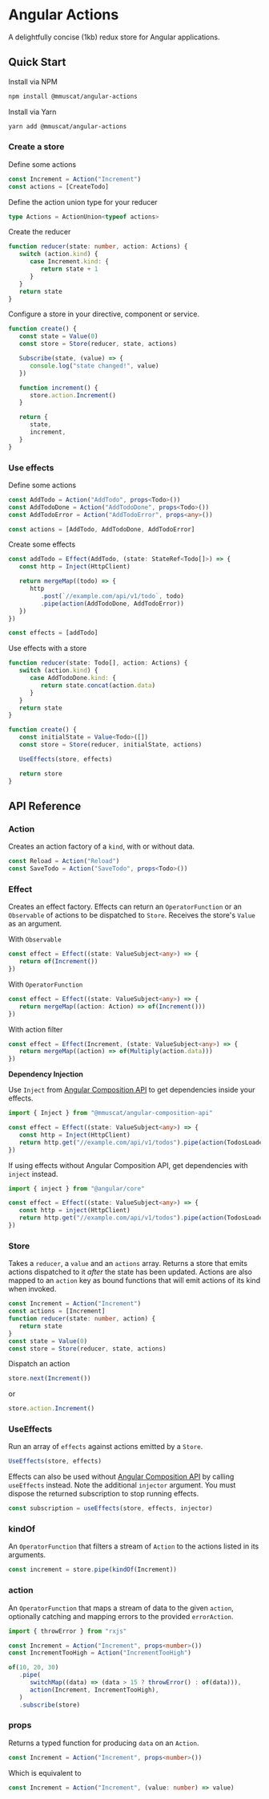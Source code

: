 # Angular Actions

A delightfully concise (1kb) redux store for Angular applications.

## Quick Start

Install via NPM

```bash
npm install @mmuscat/angular-actions
```

Install via Yarn

```bash
yarn add @mmuscat/angular-actions
```

### Create a store

Define some actions

```ts
const Increment = Action("Increment")
const actions = [CreateTodo]
```

Define the action union type for your reducer

```ts
type Actions = ActionUnion<typeof actions>
```

Create the reducer

```ts
function reducer(state: number, action: Actions) {
   switch (action.kind) {
      case Increment.kind: {
         return state + 1
      }
   }
   return state
}
```

Configure a store in your directive, component or service.

```ts
function create() {
   const state = Value(0)
   const store = Store(reducer, state, actions)

   Subscribe(state, (value) => {
      console.log("state changed!", value)
   })

   function increment() {
      store.action.Increment()
   }

   return {
      state,
      increment,
   }
}
```

### Use effects

Define some actions

```ts
const AddTodo = Action("AddTodo", props<Todo>())
const AddTodoDone = Action("AddTodoDone", props<Todo>())
const AddTodoError = Action("AddTodoError", props<any>())

const actions = [AddTodo, AddTodoDone, AddTodoError]
```

Create some effects

```ts
const addTodo = Effect(AddTodo, (state: StateRef<Todo[]>) => {
   const http = Inject(HttpClient)

   return mergeMap((todo) => {
      http
         .post(`//example.com/api/v1/todo`, todo)
         .pipe(action(AddTodoDone, AddTodoError))
   })
})

const effects = [addTodo]
```

Use effects with a store

```ts
function reducer(state: Todo[], action: Actions) {
   switch (action.kind) {
      case AddTodoDone.kind: {
         return state.concat(action.data)
      }
   }
   return state
}

function create() {
   const initialState = Value<Todo>([])
   const store = Store(reducer, initialState, actions)

   UseEffects(store, effects)

   return store
}
```

## API Reference

### Action

Creates an action factory of a `kind`, with or without data.

```ts
const Reload = Action("Reload")
const SaveTodo = Action("SaveTodo", props<Todo>())
```

### Effect

Creates an effect factory. Effects can return an `OperatorFunction` or an `Observable` of actions to
be dispatched to `Store`. Receives the store's `Value` as an argument.

With `Observable`

```ts
const effect = Effect((state: ValueSubject<any>) => {
   return of(Increment())
})
```

With `OperatorFunction`

```ts
const effect = Effect((state: ValueSubject<any>) => {
   return mergeMap((action: Action) => of(Increment()))
})
```

With action filter

```ts
const effect = Effect(Increment, (state: ValueSubject<any>) => {
   return mergeMap((action) => of(Multiply(action.data)))
})
```

**Dependency Injection**

Use `Inject` from [Angular Composition API](https://github.com/mmuscat/angular-composition-api/tree/master/packages/core#Inject) to get dependencies inside your effects.

```ts
import { Inject } from "@mmuscat/angular-composition-api"

const effect = Effect((state: ValueSubject<any>) => {
   const http = Inject(HttpClient)
   return http.get("//example.com/api/v1/todos").pipe(action(TodosLoaded))
})
```

If using effects without Angular Composition API, get dependencies with `inject`
instead.

```ts
import { inject } from "@angular/core"

const effect = Effect((state: ValueSubject<any>) => {
   const http = inject(HttpClient)
   return http.get("//example.com/api/v1/todos").pipe(action(TodosLoaded))
})
```

### Store

Takes a `reducer`, a `value` and an `actions` array. Returns a store
that emits actions dispatched to it _after_ the state has been updated. Actions are also mapped to an `action` key as bound
functions that will emit actions of its kind when invoked.

```ts
const Increment = Action("Increment")
const actions = [Increment]
function reducer(state: number, action) {
   return state
}
const state = Value(0)
const store = Store(reducer, state, actions)
```

Dispatch an action

```ts
store.next(Increment())
```

or

```ts
store.action.Increment()
```

### UseEffects

Run an array of `effects` against actions emitted by a `Store`.

```ts
UseEffects(store, effects)
```

Effects can also be used without [Angular Composition API](https://github.com/mmuscat/angular-composition-api/tree/master/packages/core)
by calling `useEffects` instead. Note the additional `injector` argument. You must dispose the
returned subscription to stop running effects.

```ts
const subscription = useEffects(store, effects, injector)
```

### kindOf

An `OperatorFunction` that filters a stream of `Action` to the
actions listed in its arguments.

```ts
const increment = store.pipe(kindOf(Increment))
```

### action

An `OperatorFunction` that maps a stream of data to the given `action`,
optionally catching and mapping errors to the provided `errorAction`.

```ts
import { throwError } from "rxjs"

const Increment = Action("Increment", props<number>())
const IncrementTooHigh = Action("IncrementTooHigh")

of(10, 20, 30)
   .pipe(
      switchMap((data) => (data > 15 ? throwError() : of(data))),
      action(Increment, IncrementTooHigh),
   )
   .subscribe(store)
```

### props

Returns a typed function for producing `data` on an `Action`.

```ts
const Increment = Action("Increment", props<number>())
```

Which is equivalent to

```ts
const Increment = Action("Increment", (value: number) => value)
```
